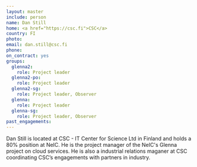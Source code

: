 ```yaml
---
layout: master
include: person
name: Dan Still
home: <a href="https://csc.fi">CSC</a>
country: FI
photo:
email: dan.still@csc.fi
phone:
on_contract: yes
groups:
  glenna2:
    role: Project leader
  glenna2-po:
    role: Project leader
  glenna2-sg:
    role: Project leader, Observer
  glenna:
    role: Project leader
  glenna-sg:
    role: Project leader, Observer
past_engagements:
---
```

Dan Still is located at CSC - IT Center for Science Ltd in Finland and holds a
80% position at NeIC. He is the project manager of the NeIC's Glenna project on
cloud services. He is also a industrial relations maganer at CSC coordinating
CSC’s engagements with partners in industry.
